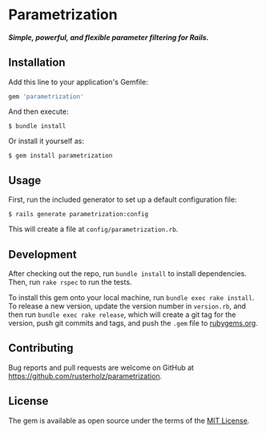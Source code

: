 # Parametrization

##### Simple, powerful, and flexible parameter filtering for Rails.


## Installation

Add this line to your application's Gemfile:

```ruby
gem 'parametrization'
```

And then execute:

    $ bundle install

Or install it yourself as:

    $ gem install parametrization

## Usage

First, run the included generator to set up a default configuration file:

    $ rails generate parametrization:config

This will create a file at `config/parametrization.rb`.

## Development

After checking out the repo, run `bundle install` to install dependencies. Then, run `rake rspec` to run the tests.

To install this gem onto your local machine, run `bundle exec rake install`. To release a new version, update the version number in `version.rb`, and then run `bundle exec rake release`, which will create a git tag for the version, push git commits and tags, and push the `.gem` file to [rubygems.org](https://rubygems.org).

## Contributing

Bug reports and pull requests are welcome on GitHub at https://github.com/rusterholz/parametrization.

## License

The gem is available as open source under the terms of the [MIT License](http://opensource.org/licenses/MIT).

